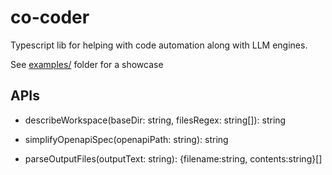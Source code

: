 # co-coder

Typescript lib for helping with code automation along with LLM engines.

See [examples/](/examples/) folder for a showcase

## APIs

* describeWorkspace(baseDir: string, filesRegex: string[]): string

* simplifyOpenapiSpec(openapiPath: string): string

* parseOutputFiles(outputText: string): {filename:string, contents:string}[]

